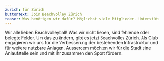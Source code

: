```yaml
---
zurich: für Zürich
buttontext: Join Beachvolley Zürich
teaser: Was benötigen wir dafür? Möglichst viele Mitglieder. Unterstütze uns und werde Mitglied – es ist kostenlos! 
---
```



Wir alle lieben Beachvolleyball! Was wir nicht lieben, sind fehlende oder belegte Felder. Um das zu ändern, gibt es jetzt Beachvolley Zürich. Als Club engagieren wir uns für die Verbesserung der bestehenden Infrastruktur und für weitere nutzbare Anlagen. Ausserdem möchten wir für die Stadt eine Anlaufstelle sein und mit ihr zusammen den Sport fördern.